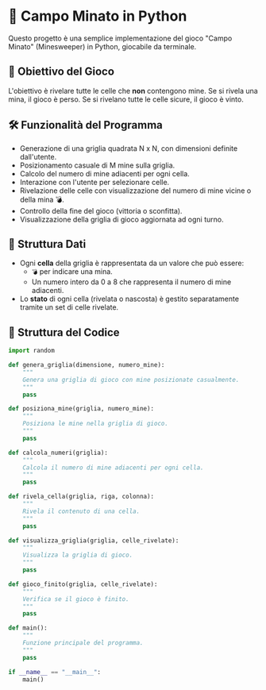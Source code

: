 # 🧨 Campo Minato in Python

Questo progetto è una semplice implementazione del gioco "Campo Minato" (Minesweeper) in Python, giocabile da terminale. 

## 🎯 Obiettivo del Gioco

L'obiettivo è rivelare tutte le celle che **non** contengono mine. Se si rivela una mina, il gioco è perso. Se si rivelano tutte le celle sicure, il gioco è vinto.

## 🛠 Funzionalità del Programma

- Generazione di una griglia quadrata N x N, con dimensioni definite dall'utente.
- Posizionamento casuale di M mine sulla griglia.
- Calcolo del numero di mine adiacenti per ogni cella.
- Interazione con l'utente per selezionare celle.
- Rivelazione delle celle con visualizzazione del numero di mine vicine o della mina 💣.
- Controllo della fine del gioco (vittoria o sconfitta).
- Visualizzazione della griglia di gioco aggiornata ad ogni turno.

## 🧠 Struttura Dati

- Ogni **cella** della griglia è rappresentata da un valore che può essere:
  - `💣` per indicare una mina.
  - Un numero intero da 0 a 8 che rappresenta il numero di mine adiacenti.
- Lo **stato** di ogni cella (rivelata o nascosta) è gestito separatamente tramite un set di celle rivelate.

## 🧩 Struttura del Codice

```python
import random

def genera_griglia(dimensione, numero_mine):
    """
    Genera una griglia di gioco con mine posizionate casualmente.
    """
    pass

def posiziona_mine(griglia, numero_mine):
    """
    Posiziona le mine nella griglia di gioco.
    """
    pass

def calcola_numeri(griglia):
    """
    Calcola il numero di mine adiacenti per ogni cella.
    """
    pass

def rivela_cella(griglia, riga, colonna):
    """
    Rivela il contenuto di una cella.
    """
    pass

def visualizza_griglia(griglia, celle_rivelate):
    """
    Visualizza la griglia di gioco.
    """
    pass

def gioco_finito(griglia, celle_rivelate):
    """
    Verifica se il gioco è finito.
    """
    pass

def main():
    """
    Funzione principale del programma.
    """
    pass

if __name__ == "__main__":
    main()

